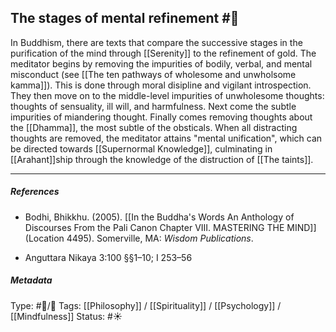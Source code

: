 ## The stages of mental refinement  #🧠 

In Buddhism, there are texts that compare the successive stages in the purification of the mind through [[Serenity]] to the refinement of gold. The meditator begins by removing the impurities of bodily, verbal, and mental misconduct (see [[The ten pathways of wholesome and unwholsome kamma]]). This is done through moral disipline and vigilant introspection. They then move on to the middle-level impurities of unwholesome thoughts: thoughts of sensuality, ill will, and harmfulness. Next come the subtle impurities of miandering thought. Finally comes removing thoughts about the [[Dhamma]], the most subtle of the obsticals. When all distracting thoughts are removed, the meditator attains "mental unification", which can be directed towards [[Supernormal Knowledge]], culminating in [[Arahant]]ship through the knowledge of the distruction of [[The taints]]. 

___

##### References

- Bodhi, Bhikkhu. (2005). [[In the Buddha's Words An Anthology of Discourses From the Pali Canon Chapter VIII. MASTERING THE MIND]] (Location 4495). Somerville, MA: _Wisdom Publications_.

- Anguttara Nikaya 3:100 §§1–10; I 253–56

##### Metadata
Type: #🔵/🔵 
Tags: [[Philosophy]] / [[Spirituality]] / [[Psychology]] / [[Mindfulness]] 
Status: #☀️ 